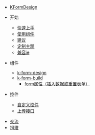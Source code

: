 * [KFormDesign](README)
- 开始
  * [快速上手](zh-cn/guide/start?id=快速上手)
  * [使用组件](zh-cn/guide/start?id=引入-k-form-design)
  * [建议](zh-cn/guide/start?id=使用建议)
  * [定制主题](zh-cn/guide/customize-theme)
  * [兼容ie](zh-cn/vue-cli-ie)
- 组件
  * [k-form-design](zh-cn/components/design)
  * [k-form-build](zh-cn/components/build)
    * [form属性（插入数据或重置表单）](zh-cn/components/form)

- 控件

  * [自定义控件](zh-cn/field/custom)
  * [上传接口](zh-cn/config)

* [交流](zh-cn/communication)
* [捐赠](zh-cn/donation)
